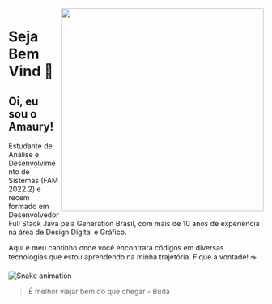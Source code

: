 <img align="right" width="400" height="400" src="#">
<h1> Seja Bem Vind 👋 </h1>

<h2> Oi, eu sou o Amaury! </h2>

Estudante de Análise e Desenvolvimento de Sistemas (FAM 2022.2) e recem formado em Desenvolvedor Full Stack Java pela Generation Brasil, com mais de 10 anos de experiência na área de Design Digital e Gráfico.

Aqui é meu cantinho onde você encontrará códigos em diversas tecnologias que estou aprendendo na minha trajetória. Fique a vontade! ☕

![Snake animation](https://github.com/amaurywag/amaurywag/blob/output/github-contribution-grid-snake.svg)

> É melhor viajar bem do que chegar - Buda
